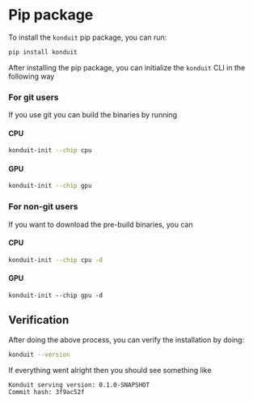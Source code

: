 # Pip package

To install the `konduit` pip package, you can run:

```bash
pip install konduit
```

After installing the pip package, you can initialize the `konduit` CLI in the following way

### For git users

If you use git you can build the binaries by running

#### CPU

```bash
konduit-init --chip cpu
```

#### GPU

```bash
konduit-init --chip gpu
```

### For non-git users

If you want to download the pre-build binaries, you can

#### CPU

```bash
konduit-init --chip cpu -d
```

#### GPU

```text
konduit-init --chip gpu -d
```

## Verification

After doing the above process, you can verify the installation by doing:

```bash
konduit --version
```

If everything went alright then you should see something like

```text
Konduit serving version: 0.1.0-SNAPSHOT
Commit hash: 3f9ac52f
```



